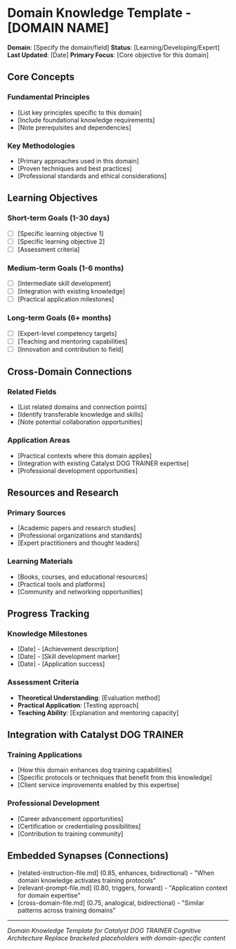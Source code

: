 # Domain Knowledge Template - [DOMAIN NAME]

**Domain**: [Specify the domain/field]
**Status**: [Learning/Developing/Expert]
**Last Updated**: [Date]
**Primary Focus**: [Core objective for this domain]

## Core Concepts

### Fundamental Principles
- [List key principles specific to this domain]
- [Include foundational knowledge requirements]
- [Note prerequisites and dependencies]

### Key Methodologies
- [Primary approaches used in this domain]
- [Proven techniques and best practices]
- [Professional standards and ethical considerations]

## Learning Objectives

### Short-term Goals (1-30 days)
- [ ] [Specific learning objective 1]
- [ ] [Specific learning objective 2]
- [ ] [Assessment criteria]

### Medium-term Goals (1-6 months)
- [ ] [Intermediate skill development]
- [ ] [Integration with existing knowledge]
- [ ] [Practical application milestones]

### Long-term Goals (6+ months)
- [ ] [Expert-level competency targets]
- [ ] [Teaching and mentoring capabilities]
- [ ] [Innovation and contribution to field]

## Cross-Domain Connections

### Related Fields
- [List related domains and connection points]
- [Identify transferable knowledge and skills]
- [Note potential collaboration opportunities]

### Application Areas
- [Practical contexts where this domain applies]
- [Integration with existing Catalyst DOG TRAINER expertise]
- [Professional development opportunities]

## Resources and Research

### Primary Sources
- [Academic papers and research studies]
- [Professional organizations and standards]
- [Expert practitioners and thought leaders]

### Learning Materials
- [Books, courses, and educational resources]
- [Practical tools and platforms]
- [Community and networking opportunities]

## Progress Tracking

### Knowledge Milestones
- [Date] - [Achievement description]
- [Date] - [Skill development marker]
- [Date] - [Application success]

### Assessment Criteria
- **Theoretical Understanding**: [Evaluation method]
- **Practical Application**: [Testing approach]
- **Teaching Ability**: [Explanation and mentoring capacity]

## Integration with Catalyst DOG TRAINER

### Training Applications
- [How this domain enhances dog training capabilities]
- [Specific protocols or techniques that benefit from this knowledge]
- [Client service improvements enabled by this expertise]

### Professional Development
- [Career advancement opportunities]
- [Certification or credentialing possibilities]
- [Contribution to training community]

## Embedded Synapses (Connections)
- [related-instruction-file.md] (0.85, enhances, bidirectional) - "When domain knowledge activates training protocols"
- [relevant-prompt-file.md] (0.80, triggers, forward) - "Application context for domain expertise"
- [cross-domain-file.md] (0.75, analogical, bidirectional) - "Similar patterns across training domains"

---

*Domain Knowledge Template for Catalyst DOG TRAINER Cognitive Architecture*
*Replace bracketed placeholders with domain-specific content*
